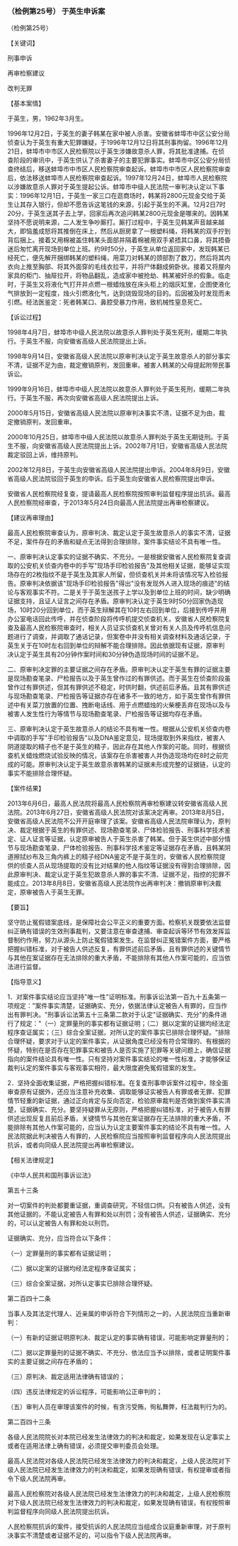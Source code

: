 ### （检例第25号） 于英生申诉案

（检例第25号）

【关键词】

刑事申诉

再审检察建议

改判无罪

【基本案情】

于英生，男，1962年3月生。

1996年12月2日，于英生的妻子韩某在家中被人杀害。安徽省蚌埠市中区公安分局侦查认为于英生有重大犯罪嫌疑，于1996年12月12日将其刑事拘留。1996年12月21日，蚌埠市中市区人民检察院以于英生涉嫌故意杀人罪，将其批准逮捕。在侦查阶段的审讯中，于英生供认了杀害妻子的主要犯罪事实。蚌埠市中区公安分局侦查终结后，移送蚌埠市中市区人民检察院审查起诉。蚌埠市中市区人民检察院审查后，依法移送蚌埠市人民检察院审查起诉。1997年12月24日，蚌埠市人民检察院以涉嫌故意杀人罪对于英生提起公诉。蚌埠市中级人民法院一审判决认定以下事实：1996年12月1日，于英生一家三口在逛商场时，韩某将2800元现金交给于英生让其存入银行，但却不愿告诉这笔钱的来源，引起于英生的不满。12月2日7时20分，于英生送其子去上学，回家后再次追问韩某2800元现金是哪来的。因韩某坚持不愿说明来源，二人发生争吵厮打。厮打过程中，于英生见韩某声音越来越大，即恼羞成怒将其推倒在床上，然后从厨房拿了一根塑料绳，将韩某的双手拧到背后捆上。接着又用棉被盖住韩某头面部并隔着棉被用双手紧捂其口鼻，将其捂昏迷后匆忙离开现场到单位上班。约9时50分，于英生从单位返回家中，发现韩某已经死亡，便先解开捆绑韩某的塑料绳，用菜刀对韩某的颈部割了数刀，然后将其内衣向上推至胸部、将其外面穿的毛线衣拉平，并将尸体翻成俯卧状。接着又将屋内家具的柜门、抽屉拉开，将物品翻乱，造成家中被抢劫、韩某被奸杀的假象。临走时，于英生又将液化气打开并点燃一根蜡烛放在床头柜上的烟灰缸里，企图使液化气排放到一定程度，烛火引燃液化气，达到烧毁现场的目的。后因被及时发现而未引燃。经法医鉴定：死者韩某口、鼻腔受暴力作用，致机械性窒息死亡。

【诉讼过程】

1998年4月7日，蚌埠市中级人民法院以故意杀人罪判处于英生死刑，缓期二年执行。于英生不服，向安徽省高级人民法院提出上诉。

1998年9月14日，安徽省高级人民法院以原审判决认定于英生故意杀人的部分事实不清，证据不足为由，裁定撤销原判，发回重审。被害人韩某的父母提起附带民事诉讼。

1999年9月16日，蚌埠市中级人民法院以故意杀人罪判处于英生死刑，缓期二年执行。于英生不服，再次向安徽省高级人民法院提出上诉。

2000年5月15日，安徽省高级人民法院以原审判决事实不清，证据不足为由，裁定撤销原判，发回重审。

2000年10月25日，蚌埠市中级人民法院以故意杀人罪判处于英生无期徒刑。于英生不服，向安徽省高级人民法院提出上诉。2002年7月1日，安徽省高级人民法院裁定驳回上诉，维持原判。

2002年12月8日，于英生向安徽省高级人民法院提出申诉。2004年8月9日，安徽省高级人民法院驳回于英生的申诉。后于英生向安徽省人民检察院提出申诉。

安徽省人民检察院经复查，提请最高人民检察院按照审判监督程序提出抗诉。最高人民检察院经审查，于2013年5月24日向最高人民法院提出再审检察建议。

【建议再审理由】

最高人民检察院审查认为，原审判决、裁定认定于英生故意杀人的事实不清，证据不足，案件存在的矛盾和疑点无法得到合理排除，案件事实结论不具有唯一性。

一、原审判决认定事实的证据不确实、不充分。一是根据安徽省人民检察院复查调取的公安机关侦查内卷中的手写"现场手印检验报告"及其他相关证据，能够证实现场存在的2枚指纹不是于英生及其家人所留，但侦查机关并未将该情况写入检验报告。原审判决依据该"现场手印检验报告"得出"没有发现外人进入现场的痕迹"的结论与客观事实不符。二是关于于英生送孩子上学以及到单位上班的时间，缺少明确证据支持，且证人证言之间存在矛盾。原审判决认定于英生9时50分回家伪造现场，10时20分回到单位，而于英生辩解其在10时左右回到单位，后接到传呼并用办公室电话回此传呼，并在侦查阶段将传呼机提交侦查机关。安徽省人民检察院复查及最高人民检察院审查时，相关人员证实侦查机关曾对有关人员及传呼机信息问题进行了调查，并调取了通话记录，但案卷中并没有相关调查材料及通话记录，于英生关于在10时左右回到单位的辩解不能合理排除。因此依据现有证据，原审判决认定于英生具有20分钟作案时间和30分钟伪造现场时间的证据不足。

二、原审判决定罪的主要证据之间存在矛盾。原审判决认定于英生有罪的证据主要是现场勘查笔录、尸检报告以及于英生曾作过的有罪供述。而于英生在侦查阶段虽曾作过有罪供述，但其有罪供述不稳定，时供时翻，供述前后矛盾。且其有罪供述与现场勘查笔录、尸检报告等证据亦存在诸多不一致的地方，如于英生曾作有罪供述中有关菜刀放置的位置、拽断电话线、用于点燃蜡烛的火柴梗丢弃在现场以及与被害人发生性行为等情节与现场勘查笔录、尸检报告等证据均存在矛盾。

三、原审判决认定于英生故意杀人的结论不具有唯一性。根据从公安机关侦查内卷中调取的手写"手印检验报告"以及DNA鉴定意见，现场提取到外来指纹，被害人阴道提取的精子也不是于英生的精子，因此存在其他人作案的可能。同时，根据侦查机关蜡烛燃烧试验反映的情况，该案存在杀害被害人并伪造现场均在8时之前完成的可能。原审判决认定于英生故意杀害韩某的证据未形成完整的证据链，认定的事实不能排除合理怀疑。

【案件结果】

2013年6月6日，最高人民法院将最高人民检察院再审检察建议转安徽省高级人民法院。2013年6月27日，安徽省高级人民法院对该案决定再审。2013年8月5日，安徽省高级人民法院不公开开庭审理了该案。安徽省高级人民法院审理认为，原判决、裁定根据于英生的有罪供述、现场勘查笔录、尸体检验报告、刑事科学技术鉴定、证人证言等证据，认定原审被告人于英生杀害了韩某。但于英生供述中部分情节与现场勘查笔录、尸体检验报告、刑事科学技术鉴定等证据存在矛盾，且韩某阴道擦拭纱布及三角内裤上的精子经DNA鉴定不是于英生的，安徽省人民检察院提供的侦查人员从现场提取的没有比对结果的他人指纹等证据没有得到合理排除，因此原审判决、裁定认定于英生犯故意杀人罪的事实不清、证据不足，指控的犯罪不能成立。2013年8月8日，安徽省高级人民法院作出再审判决：撤销原审判决裁定，原审被告人于英生无罪。

【要旨】

坚守防止冤假错案底线，是保障社会公平正义的重要方面。检察机关既要依法监督纠正确有错误的生效刑事裁判，又要注意在审查逮捕、审查起诉等环节有效发挥监督制约作用，努力从源头上防止冤假错案发生。在监督纠正冤错案件方面，要严格把握纠错标准，对于被告人供述反复，有罪供述前后矛盾，且有罪供述的关键情节与其他在案证据存在无法排除的重大矛盾，不能排除有其他人作案可能的，应当依法进行监督。

【指导意义】

1．对案件事实结论应当坚持"唯一性"证明标准。刑事诉讼法第一百九十五条第一项规定："案件事实清楚，证据确实、充分，依据法律认定被告人有罪的，应当作出有罪判决。"刑事诉讼法第五十三条第二款对于认定"证据确实、充分"的条件进行了规定："（一）定罪量刑的事实都有证据证明；（二）据以定案的证据均经法定程序查证属实；（三）综合全案证据，对所认定的案件事实已排除合理怀疑。"排除合理怀疑，要求对于认定的案件事实，从证据角度已经没有符合常理的、有根据的怀疑，特别在是否存在犯罪事实和被告人是否实施了犯罪等关键问题上，确信证据指向的案件结论具有唯一性。只有坚持对案件事实结论的唯一性标准，才能够保证裁判认定的案件事实与客观事实相符，最大限度避免冤假错案的发生。

2．坚持全面收集证据，严格把握纠错标准。在复查刑事申诉案件过程中，除全面审查原有证据外，还应当注意补充收集、调取能够证实被告人有罪或者无罪、犯罪情节轻重的新证据，通过正向肯定与反向否定，检验原审裁判是否做到案件事实清楚，证据确实、充分。要坚持疑罪从无原则，严格把握纠错标准，对于被告人有罪供述出现反复且前后矛盾，关键情节与其他在案证据存在无法排除的重大矛盾，不能排除有其他人作案可能的，应当认为认定主要案件事实的结论不具有唯一性。人民法院据此判决被告人有罪的，人民检察院应当按照审判监督程序向人民法院提出抗诉，或者向同级人民法院提出再审检察建议。

【相关法律规定】

《中华人民共和国刑事诉讼法》

第五十三条

对一切案件的判处都要重证据，重调查研究，不轻信口供。只有被告人供述，没有其他证据的，不能认定被告人有罪和处以刑罚；没有被告人供述，证据确实、充分的，可以认定被告人有罪和处以刑罚。

证据确实、充分，应当符合以下条件：

（一）定罪量刑的事实都有证据证明；

（二）据以定案的证据均经法定程序查证属实；

（三）综合全案证据，对所认定事实已排除合理怀疑。

第二百四十二条

当事人及其法定代理人、近亲属的申诉符合下列情形之一的，人民法院应当重新审判：

（一）有新的证据证明原判决、裁定认定的事实确有错误，可能影响定罪量刑的；

（二）据以定罪量刑的证据不确实、不充分、依法应当予以排除，或者证明案件事实的主要证据之间存在矛盾的；

（三）原判决、裁定适用法律确有错误的；

（四）违反法律规定的诉讼程序，可能影响公正审判的；

（五）审判人员在审理该案件的时候，有贪污受贿，徇私舞弊，枉法裁判行为的。

第二百四十三条

各级人民法院院长对本院已经发生法律效力的判决和裁定，如果发现在认定事实上或者在适用法律上确有错误，必须提交审判委员会处理。

最高人民法院对各级人民法院已经发生法律效力的判决和裁定，上级人民法院对下级人民法院已经发生法律效力的判决和裁定，如果发现确有错误，有权提审或者指令下级人民法院再审。

最高人民检察院对各级人民法院已经发生法律效力的判决和裁定，上级人民检察院对下级人民法院已经发生法律效力的判决和裁定，如果发现确有错误，有权按照审判监督程序向同级人民法院提出抗诉。

人民检察院抗诉的案件，接受抗诉的人民法院应当组成合议庭重新审理，对于原判决事实不清楚或者证据不足的，可以指令下级人民法院再审。
